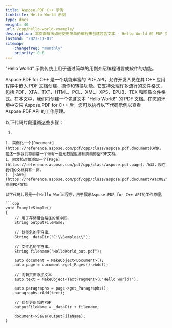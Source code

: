 ```yaml
---
title: Aspose.PDF C++ 示例
linktitle: Hello World 示例
type: docs
weight: 40
url: /cpp/hello-world-example/
description: 本页面展示如何使用简单的编程来创建包含文本 - Hello World 的 PDF 文档。
lastmod: "2021-11-01"
sitemap:
    changefreq: "monthly"
    priority: 0.6
---
```


"Hello World" 示例传统上用于通过简单的用例介绍编程语言或软件的功能。

Aspose.PDF for C++ 是一个功能丰富的 PDF API，允许开发人员在其 C++ 应用程序中嵌入 PDF 文档创建、操作和转换功能。它支持处理许多流行的文件格式，包括 PDF、XFA、TXT、HTML、PCL、XML、XPS、EPUB、TEX 和图像文件格式。在本文中，我们将创建一个包含文本 "Hello World!" 的 PDF 文档。在您的环境中安装 Aspose.PDF for C++ 后，您可以执行以下代码示例以查看 Aspose.PDF API 的工作原理。

以下代码片段遵循这些步骤：

1.
``` 创建一个[String Class](https://reference.aspose.com/pdf/cpp/class/system.string)用于路径名和文件名。
1. 实例化一个[Document](https://reference.aspose.com/pdf/cpp/class/aspose.pdf.document)对象。在这一步我们将创建一个带有一些元数据但没有页面的空PDF文档。
1. 向文档对象添加一个[Page](https://reference.aspose.com/pdf/cpp/class/aspose.pdf.page)。所以，现在我们的文档将有一页。
1. [Save](https://reference.aspose.com/pdf/cpp/class/aspose.pdf.document/#ac082fe8e67b25685fc51d33e804269fa)结果PDF文档

以下代码片段是一个Hello World程序，用于展示Aspose.PDF for C++ API的工作原理。

```cpp
void ExampleSimple()
{
    // 用于存储组合路径的缓冲区。
    String outputFileName;

    // 路径名的字符串。
    String _dataDir("C:\\Samples\\");

    // 文件名的字符串。
    String filename("HelloWorld_out.pdf");

    auto document = MakeObject<Document>();
    auto page = document->get_Pages()->Add();

    // 向新页面添加文本
    auto text = MakeObject<TextFragment>(u"Hello world!");

    auto paragraphs = page->get_Paragraphs();
    paragraphs->Add(text);

    // 保存更新后的PDF
    outputFileName = _dataDir + filename;

    document->Save(outputFileName);
}
```